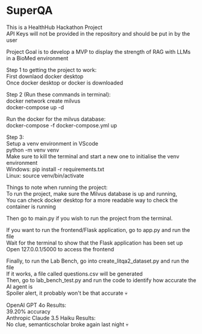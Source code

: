 # SuperQA
This is a HealthHub Hackathon Project  
API Keys will not be provided in the repository and should be put in by the user  
  
Project Goal is to develop a MVP to display the strength of RAG with LLMs in a BioMed environment  
  
Step 1 to getting the project to work:    
First downlaod docker desktop    
Once docker desktop or docker is downloaded    
  
Step 2 (Run these commands in terminal):  
docker network create milvus  
docker-compose up -d  
    
Run the docker for the milvus database:    
docker-compose -f docker-compose.yml up  
  
Step 3:  
Setup a venv environment in VScode  
python -m venv venv  
Make sure to kill the terminal and start a new one to initialise the venv environment    
Windows: pip install -r requirements.txt  
Linux: source venv/bin/activate  
  
Things to note when running the project:  
To run the project, make sure the Milvus database is up and running,  
You can check docker desktop for a more readable way to check the container is running  
  
Then go to main.py if you wish to run the project from the terminal.  
  
If you want to run the frontend/Flask application, go to app.py and run the file  
Wait for the terminal to show that the Flask application has been set up  
Open 127.0.0.1/5000 to access the frontend  

Finally, to run the Lab Bench, go into create_litqa2_dataset.py and run the file  
If it works, a file called questions.csv will be generated  
Then, go to lab_bench_test.py and run the code to identify how accurate the AI agent is  
Spoiler alert, it probably won't be that accurate :skull:  
  
OpenAI GPT 4o Results:  
39.20% accuracy  
Anthropic Claude 3.5 Haiku Results:  
No clue, semanticscholar broke again last night :skull:  